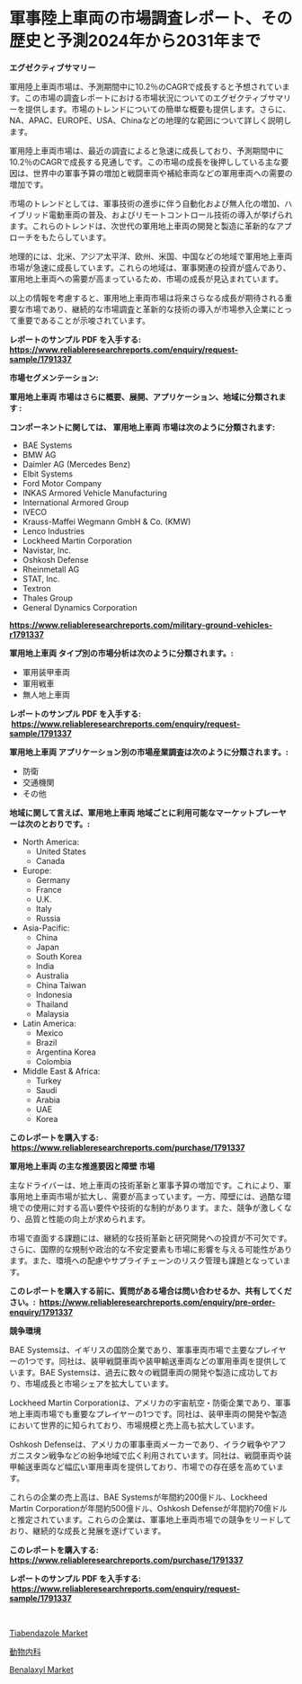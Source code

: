 <p><h1>軍事陸上車両の市場調査レポート、その歴史と予測2024年から2031年まで</h1></p><p><strong>エグゼクティブサマリー</strong></p>
<p><p>軍用陸上車両市場は、予測期間中に10.2％のCAGRで成長すると予想されています。この市場の調査レポートにおける市場状況についてのエグゼクティブサマリーを提供します。市場のトレンドについての簡単な概要も提供します。さらに、NA、APAC、EUROPE、USA、Chinaなどの地理的な範囲について詳しく説明します。</p><p>軍用陸上車両市場は、最近の調査によると急速に成長しており、予測期間中に10.2％のCAGRで成長する見通しです。この市場の成長を後押ししている主な要因は、世界中の軍事予算の増加と戦闘車両や補給車両などの軍用車両への需要の増加です。</p><p>市場のトレンドとしては、軍事技術の進歩に伴う自動化および無人化の増加、ハイブリッド電動車両の普及、およびリモートコントロール技術の導入が挙げられます。これらのトレンドは、次世代の軍用地上車両の開発と製造に革新的なアプローチをもたらしています。</p><p>地理的には、北米、アジア太平洋、欧州、米国、中国などの地域で軍用地上車両市場が急速に成長しています。これらの地域は、軍事関連の投資が盛んであり、軍用地上車両への需要が高まっているため、市場の成長が見込まれています。</p><p>以上の情報を考慮すると、軍用地上車両市場は将来さらなる成長が期待される重要な市場であり、継続的な市場調査と革新的な技術の導入が市場参入企業にとって重要であることが示唆されています。</p></p>
<p><strong>レポートのサンプル PDF を入手する: <a href="https://www.reliableresearchreports.com/enquiry/request-sample/1791337">https://www.reliableresearchreports.com/enquiry/request-sample/1791337</a></strong></p>
<p><strong>市場セグメンテーション:</strong></p>
<p><strong> 軍用地上車両 市場はさらに概要、展開、アプリケーション、地域に分類されます :</strong></p>
<p><strong>コンポーネントに関しては、 軍用地上車両 市場は次のように分類されます: &nbsp;</strong></p>
<p><ul><li>BAE Systems</li><li>BMW AG</li><li>Daimler AG (Mercedes Benz)</li><li>Elbit Systems</li><li>Ford Motor Company</li><li>INKAS Armored Vehicle Manufacturing</li><li>International Armored Group</li><li>IVECO</li><li>Krauss-Maffei Wegmann GmbH & Co. (KMW)</li><li>Lenco Industries</li><li>Lockheed Martin Corporation</li><li>Navistar, Inc.</li><li>Oshkosh Defense</li><li>Rheinmetall AG</li><li>STAT, Inc.</li><li>Textron</li><li>Thales Group</li><li>General Dynamics Corporation</li></ul></p>
<p><strong><a href="https://www.reliableresearchreports.com/military-ground-vehicles-r1791337">https://www.reliableresearchreports.com/military-ground-vehicles-r1791337</a></strong></p>
<p><strong> 軍用地上車両 タイプ別の市場分析は次のように分類されます。:</strong></p>
<p><ul><li>軍用装甲車両</li><li>軍用戦車</li><li>無人地上車両</li></ul></p>
<p><strong>レポートのサンプル PDF を入手する: &nbsp;<a href="https://www.reliableresearchreports.com/enquiry/request-sample/1791337">https://www.reliableresearchreports.com/enquiry/request-sample/1791337</a></strong></p>
<p><strong> 軍用地上車両 アプリケーション別の市場産業調査は次のように分類されます。:</strong></p>
<p><ul><li>防衛</li><li>交通機関</li><li>その他</li></ul></p>
<p><strong>地域に関して言えば、軍用地上車両 地域ごとに利用可能なマーケットプレーヤーは次のとおりです。:</strong></p>
<p><ul>
    <li>
        North America:
        <ul>
            <li>United States</li>
            <li>Canada</li>
        </ul>
    </li>
    <li>
        Europe:
        <ul>
            <li>Germany</li>
            <li>France</li>
            <li>U.K.</li>
            <li>Italy</li>
            <li>Russia</li>
        </ul>
    </li>
    <li>
        Asia-Pacific:
        <ul>
            <li>China</li>
            <li>Japan</li>
            <li>South Korea</li>
            <li>India</li>
            <li>Australia</li>
            <li>China Taiwan</li>
            <li>Indonesia</li>
            <li>Thailand</li>
            <li>Malaysia</li>
        </ul>
    </li>
    <li>
        Latin America:
        <ul>
            <li>Mexico</li>
            <li>Brazil</li>
            <li>Argentina Korea</li>
            <li>Colombia</li>
        </ul>
    </li>
    <li>
        Middle East & Africa:
        <ul>
            <li>Turkey</li>
            <li>Saudi</li>
            <li>Arabia</li>
            <li>UAE</li>
            <li>Korea</li>
        </ul>
    </li>
    </ul></p>
<p><strong>このレポートを購入する: &nbsp;<a href="https://www.reliableresearchreports.com/purchase/1791337">https://www.reliableresearchreports.com/purchase/1791337</a></strong></p>
<p><strong>軍用地上車両 の主な推進要因と障壁 市場</strong></p>
<p><p>主なドライバーは、地上車両の技術革新と軍事予算の増加です。これにより、軍事用地上車両市場が拡大し、需要が高まっています。一方、障壁には、過酷な環境での使用に対する高い要件や技術的な制約があります。また、競争が激しくなり、品質と性能の向上が求められます。</p><p>市場で直面する課題には、継続的な技術革新と研究開発への投資が不可欠です。さらに、国際的な規制や政治的な不安定要素も市場に影響を与える可能性があります。また、環境への配慮やサプライチェーンのリスク管理も課題となっています。</p></p>
<p><strong>このレポートを購入する前に、質問がある場合は問い合わせるか、共有してください。:&nbsp; <a href="https://www.reliableresearchreports.com/enquiry/pre-order-enquiry/1791337">https://www.reliableresearchreports.com/enquiry/pre-order-enquiry/1791337</a></strong></p>
<p><strong>競争環境</strong></p>
<p><p>BAE Systemsは、イギリスの国防企業であり、軍事車両市場で主要なプレイヤーの1つです。同社は、装甲戦闘車両や装甲輸送車両などの軍用車両を提供しています。BAE Systemsは、過去に数々の戦闘車両の開発や製造に成功しており、市場成長と市場シェアを拡大しています。</p><p>Lockheed Martin Corporationは、アメリカの宇宙航空・防衛企業であり、軍事地上車両市場でも重要なプレイヤーの1つです。同社は、装甲車両の開発や製造において世界的に知られており、市場規模と売上高も拡大しています。</p><p>Oshkosh Defenseは、アメリカの軍事車両メーカーであり、イラク戦争やアフガニスタン戦争などの紛争地域で広く利用されています。同社は、戦闘車両や装甲輸送車両など幅広い軍用車両を提供しており、市場での存在感を高めています。</p><p>これらの企業の売上高は、BAE Systemsが年間約200億ドル、Lockheed Martin Corporationが年間約500億ドル、Oshkosh Defenseが年間約70億ドルと推定されています。これらの企業は、軍事地上車両市場での競争をリードしており、継続的な成長と発展を遂げています。</p></p>
<p><strong>このレポートを購入する: &nbsp; <a href="https://www.reliableresearchreports.com/purchase/1791337">https://www.reliableresearchreports.com/purchase/1791337</a></strong></p>
<p><strong>レポートのサンプル PDF を入手する: &nbsp;<a href="https://www.reliableresearchreports.com/enquiry/request-sample/1791337">https://www.reliableresearchreports.com/enquiry/request-sample/1791337</a></strong><strong></strong></p>
<p>&nbsp;</p>
<p><p><a href="https://www.linkedin.com/pulse/tiabendazole-market-size-reflecting-forecast-till-2031-type-cvtae?trackingId=guzKdYiD7%2BHsywR0CY1ySA%3D%3D">Tiabendazole Market</a></p><p><a href="https://github.com/zoetazuur/Market-Research-Report-List-1/blob/main/481154121919.md">動物内科</a></p><p><a href="https://www.linkedin.com/pulse/benalaxyl-market-share-amp-new-trends-analysis-report-type-application-flpnf?trackingId=8rBbzHHakNsB7Ng31ukDxQ%3D%3D">Benalaxyl Market</a></p></p>